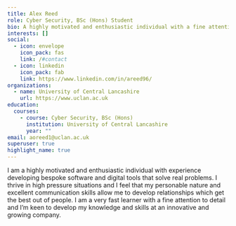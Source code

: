 ```yaml
---
title: Alex Reed
role: Cyber Security, BSc (Hons) Student
bio: A highly motivated and enthusiastic individual with a fine attention to detail
interests: []
social:
  - icon: envelope
    icon_pack: fas
    link: /#contact
  - icon: linkedin
    icon_pack: fab
    link: https://www.linkedin.com/in/areed96/
organizations:
  - name: University of Central Lancashire
    url: https://www.uclan.ac.uk
education:
  courses:
    - course: Cyber Security, BSc (Hons)
      institution: University of Central Lancashire
      year: ""
email: aoreed1@uclan.ac.uk
superuser: true
highlight_name: true
---
```

I am a highly motivated and enthusiastic individual with experience developing bespoke software and digital tools that solve real problems. I thrive in high pressure situations and I feel that my personable nature and excellent communication skills allow me to develop relationships which get the best out of people. I am a very fast learner with a fine attention to detail and I’m keen to develop my knowledge and skills at an innovative and growing company.